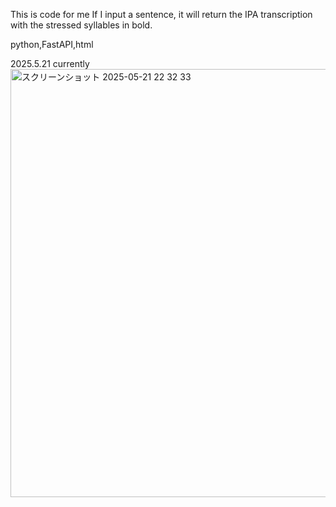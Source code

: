 This is code for me
If I input a sentence, it will return the IPA transcription with the stressed syllables in bold.

python,FastAPI,html

2025.5.21 currently
<img width="685" alt="スクリーンショット 2025-05-21 22 32 33" src="https://github.com/user-attachments/assets/fe85f290-4211-400b-a175-fc28cdec0dd4" />

